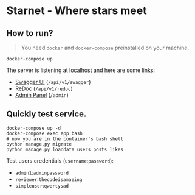 # Starnet - Where stars meet

## How to run?

> You need `docker` and `docker-compose` preinstalled on your machine.

```shell
docker-compose up
```

The server is listening at [localhost](http://localhost)
and here are some links:

- [Swagger UI](http://localhost/api/v1/swagger) (`/api/v1/swagger`)
- [ReDoc](http://localhost/api/v1/redoc) (`/api/v1/redoc`)
- [Admin Panel](http://localhost/admin) (`/admin`)

## Quickly test service.

```shell
docker-compose up -d
docker-compose exec app bash
# now you are in the container's bash shell
python manage.py migrate
python manage.py loaddata users posts likes
```

Test users credentials (`username`:`password`):

- `admin1`:`adminpassword`
- `reviewer`:`thecodeisamazing`
- `simpleuser`:`qwertysad`
